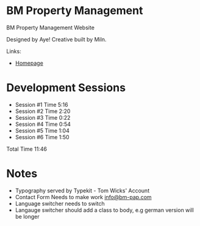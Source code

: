 # BM Property Management 

BM Property Management Website

Designed by Aye! Creative built by Miln. 

Links: 

* [Homepage](https://bmproperty.herokuapp.com)

# Development Sessions

* Session #1 Time 5:16
* Session #2 Time 2:20
* Session #3 Time 0:22
* Session #4 Time 0:54
* Session #5 Time 1:04
* Session #6 Time 1:50

Total Time 11:46

# Notes 

* Typography served by Typekit - Tom Wicks' Account
* Contact Form Needs to make work info@bm-pap.com
* Language switcher needs to switch
* Langauge switcher should add a class to body, e.g german version will be longer
